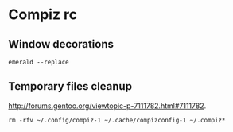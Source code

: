 # Compiz rc

## Window decorations

    emerald --replace

## Temporary files cleanup

<http://forums.gentoo.org/viewtopic-p-7111782.html#7111782>.

    rm -rfv ~/.config/compiz-1 ~/.cache/compizconfig-1 ~/.compiz*
